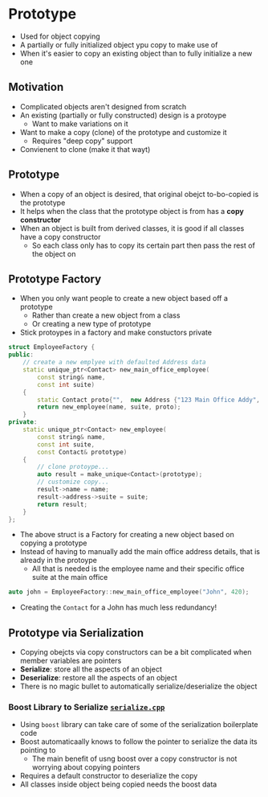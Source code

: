 # Prototype
- Used for object copying
- A partially or fully initialized object ypu copy to make use of
- When it's easier to copy an existing object than to fully initialize a new one

## Motivation
- Complicated objects aren't designed from scratch
- An existing (partially or fully constructed) design is a protoype
    - Want to make variations on it
- Want to make a copy (clone) of the prototype and customize it
    - Requires "deep copy" support
- Convienent to clone (make it that wayt)

## Prototype
- When a copy of an object is desired, that original obejct to-bo-copied is the prototype
- It helps when the class that the prototype object is from has a **copy constructor**
- When an object is built from derived classes, it is good if all classes have a copy constructor
    - So each class only has to copy its certain part then pass the rest of the object on

## Prototype Factory
- When you only want people to create a new object based off a prototype
    - Rather than create a new object from a class
    - Or creating a new type of prototype
- Stick protoypes in a factory and make constuctors private

```cpp
struct EmployeeFactory {
public:
    // create a new emplyee with defaulted Address data
    static unique_ptr<Contact> new_main_office_employee(
        const string& name,
        const int suite)
    {
        static Contact proto{"",  new Address {"123 Main Office Addy", "City", 0}};
        return new_employee(name, suite, proto);
    }
private:
    static unique_ptr<Contact> new_employee(
        const string& name,
        const int suite,
        const Contact& prototype)
    {
        // clone protoype...
        auto result = make_unique<Contact>(prototype);
        // customize copy...
        result->name = name;
        result->address->suite = suite;
        return result;
    }
};
```
- The above struct is a Factory for creating a new object based on copying a prototype
- Instead of having to manually add the main office address details, that is already in the protoype
    - All that is needed is the employee name and their specific office suite at the main office
```cpp
auto john = EmployeeFactory::new_main_office_employee("John", 420);
```
- Creating the `Contact` for a John has much less redundancy!

## Prototype via Serialization
- Copying obejcts via copy constructors can be a bit complicated when member variables are pointers
- **Serialize**: store all the aspects of an object
- **Deserialize**: restore all the aspects of an object
- There is no magic bullet to automatically serialize/deserialize the object

### Boost Library to Serialize [`serialize.cpp`]()
- Using `boost` library can take care of some of the serialization boilerplate code
- Boost automaticaally knows to follow the pointer to serialize the data its pointing to
    - The main benefit of usng boost over a copy constructor is not worrying about copying pointers
- Requires a default constructor to deserialize the copy
- All classes inside object being copied needs the boost data